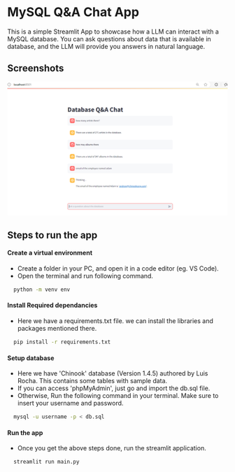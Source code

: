 # MySQL Q&A Chat App

This is a simple Streamlit App to showcase how a LLM can interact with a MySQL database. You can ask questions about data that is available in database, and the LLM will provide you answers in natural language.

## Screenshots

![App Screenshot](q&a.png)

## Steps to run the app

#### Create a virtual environment

- Create a folder in your PC, and open it in a code editor (eg. VS Code).
- Open the terminal and run following command.

```bash
  python -m venv env
```

#### Install Required dependancies

- Here we have a requirements.txt file. we can install the libraries and packages mentioned there.

```bash
  pip install -r requirements.txt
```

#### Setup database

- Here we have 'Chinook' database (Version 1.4.5) authored by Luis Rocha. This contains some tables with sample data.
- If you can access 'phpMyAdmin', just go and import the db.sql file.
- Otherwise, Run the following command in your terminal. Make sure to insert your username and password.

```bash
  mysql -u username -p < db.sql
```

#### Run the app

- Once you get the above steps done, run the streamlit application.

```bash
  streamlit run main.py
```
